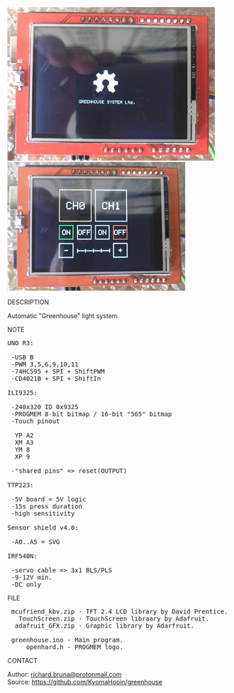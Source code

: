 ![Greenhouse Logo](https://github.com/KyomaHooin/greenhouse/raw/master/greenhouse_2_screen.jpg "screenshot")
![Greenhouse Menu](https://github.com/KyomaHooin/greenhouse/raw/master/greenhouse_1_screen.jpg "screenshot")

DESCRIPTION

Automatic "Greenhouse" light system.

NOTE

<pre>
UNO R3:

 -USB B
 -PWM 3,5,6,9,10,11
 -74HC595 + SPI + ShiftPWM
 -CD4021B + SPI + ShiftIn

ILI9325:

 -240x320 ID 0x9325
 -PROGMEM 8-bit bitmap / 16-bit "565" bitmap
 -Touch pinout

  YP A2
  XM A3
  YM 8
  XP 9

 -"shared pins" => reset(OUTPUT)

TTP223:

 -5V board = 5V logic
 -15s press duration
 -high sensitivity

Sensor shield v4.0:

 -AO..A5 = SVG

IRF540N:

 -servo cable => 3x1 BLS/PLS
 -9-12V min.
 -DC only
</pre>

FILE

<pre>
 mcufriend_kbv.zip - TFT 2.4 LCD library by David Prentice.
   TouchScreen.zip - TouchScreen libraary by Adafruit.
  adafruit_GFX.zip - Graphic library by Adarfruit.

 greenhouse.ino - Main program.
     openhard.h - PROGMEM logo.
</pre>

CONTACT

Author: richard.bruna@protonmail.com<br>
Source: https://github.com/KyomaHooin/greenhouse

